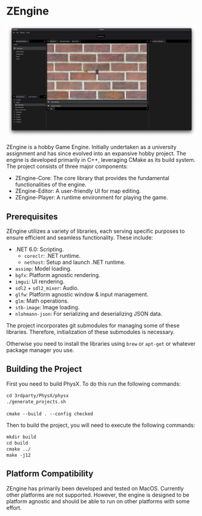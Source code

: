 # ZEngine

![screenshot](./screenshot.png)

ZEngine is a hobby Game Engine. Initially undertaken as a university assignment and has since evolved into an expansive hobby project. The engine is developed primarily in C++, leveraging CMake as its build system. The project consists of three major components:

* ZEngine-Core: The core library that provides the fundamental functionalities of the engine.
* ZEngine-Editor: A user-friendly UI for map editing.
* ZEngine-Player: A runtime environment for playing the game.

## Prerequisites

ZEngine utilizes a variety of libraries, each serving specific purposes to ensure efficient and seamless functionality. These include:

* .NET 6.0: Scripting.
  * `coreclr`: .NET runtime.
  * `nethost`: Setup and launch .NET runtime.
* `assimp`: Model loading.
* `bgfx`: Platform agnostic rendering.
* `imgui`: UI rendering.
* `sdl2` + `sdl2_mixer`: Audio.
* `glfw`: Platform agnostic window & input management.
* `glm`: Math operations.
* `stb-image`: Image loading.
* `nlohmann-json`: For serializing and deserializing JSON data.

The project incorporates git submodules for managing some of these libraries. Therefore, initialization of these submodules is necessary.

Otherwise you need to install the libraries using `brew` or `apt-get` or whatever package manager you use.

## Building the Project

First you need to build PhysX. To do this run the following commands:

```shell
cd 3rdparty/PhysX/physx
./generate_projects.sh

cmake --build . --config checked
```

Then to build the project, you will need to execute the following commands:

```shell
mkdir build
cd build
cmake ../
make -j12
```

## Platform Compatibility

ZEngine has primarily been developed and tested on MacOS.
Currently other platforms are not supported. However, the engine is designed to be platform agnostic and should be able to run on other platforms with some effort.
